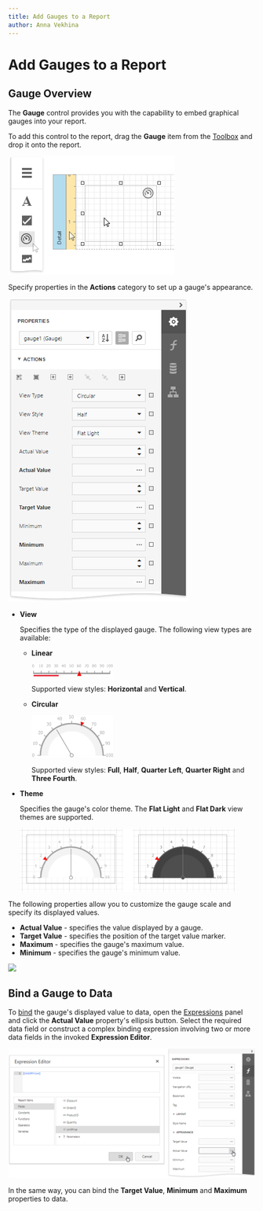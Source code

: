 ```yaml
---
title: Add Gauges to a Report
author: Anna Vekhina
---
```

# Add Gauges to a Report

## Gauge Overview

The **Gauge** control provides you with the capability to embed graphical gauges into your report.

To add this control to the report, drag the **Gauge** item from the [Toolbox](../../report-designer-tools/toolbox.md) and drop it onto the report.

![](../../../../images/eurd-web-add-gauge-control-to-report.png)

Specify properties in the **Actions** category to set up a gauge's appearance.

![](../../../../images/eurd-web-gauge-actions-category.png)

* **View**
	
	Specifies the type of the displayed gauge. The following view types are available:

    * **Linear**
		
		![](../../../../images/eurd-web-gauge-control-linear-type.png)
		
		Supported view styles: **Horizontal** and **Vertical**.
	
	* **Circular**
		
		![](../../../../images/eurd-web-gauge-control-circular-type.png)
		
		Supported view styles: **Full**, **Half**, **Quarter Left**, **Quarter Right** and **Three Fourth**.

* **Theme**
	
	Specifies the gauge's color theme. The **Flat Light** and **Flat Dark** view themes are supported.
	
	![](../../../../images/eurd-web-gauge-control-view-theme.png)

The following properties allow you to customize the gauge scale and specify its displayed values.

* **Actual Value** - specifies the value displayed by a gauge.
* **Target Value** - specifies the position of the target value marker.
* **Maximum** - specifies the gauge's maximum value.
* **Minimum** - specifies the gauge's minimum value.

![](../../../../../images/eurd-win-gauge-control-smart-tag-properties.png)


## Bind a Gauge to Data
To [bind](../../bind-to-data/bind-controls-to-data-expression-bindings.md) the gauge's displayed value to data, open the [Expressions](../../report-designer-tools/ui-panels/expressions-panel.md) panel and click the **Actual Value** property's ellipsis button. Select the required data field or construct a complex binding expression involving two or more data fields in the invoked **Expression Editor**.

![](../../../../images/eurd-web-gauge-control-bind-to-data.png)

In the same way, you can bind the **Target Value**, **Minimum** and **Maximum** properties to data.
